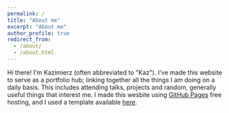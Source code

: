 ```yaml
---
permalink: /
title: "About me"
excerpt: "About me"
author_profile: true
redirect_from: 
  - /about/
  - /about.html
---
```


Hi there! I'm Kazimierz (often abbreviated to "Kaz"). I've made this website to serve as a portfolio hub; linking together all the things I am doing on a daily basis. This includes attending talks, projects and random, generally useful things that interest me. I made this wesbite using [GitHub Pages](https://pages.github.com/) free hosting, and I used a template available [here](https://github.com/academicpages/academicpages.github.io).
